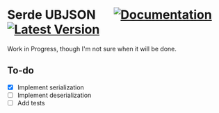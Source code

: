 # Serde UBJSON &emsp; [![Documentation]][docs.rs] [![Latest Version]][crates.io]

[Documentation]: https://docs.rs/serde_ubjson/badge.svg
[docs.rs]: https://docs.rs/serde_ubjson
[Latest Version]: https://img.shields.io/crates/v/serde_ubjson.svg
[crates.io]: https://crates.io/crates/serde_ubjson

Work in Progress, though I'm not sure when it will be done.

## To-do

- [x] Implement serialization
- [ ] Implement deserialization
- [ ] Add tests
